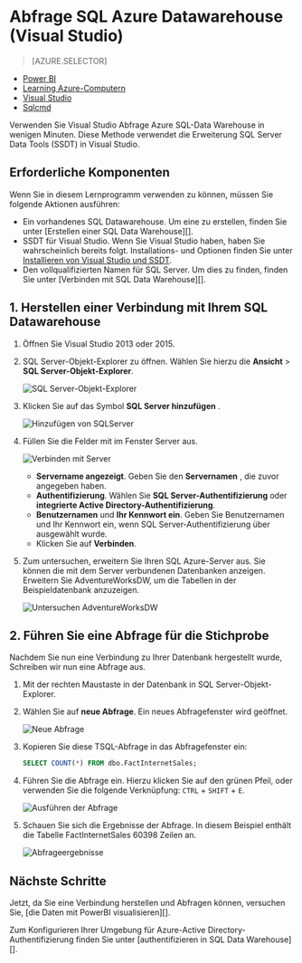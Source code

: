 <properties
   pageTitle="Abfrage SQL Azure Datawarehouse (Visual Studio) | Microsoft Azure"
   description="Abfrage SQL Datawarehouse mit Visual Studio."
   services="sql-data-warehouse"
   documentationCenter="NA"
   authors="sonyam"
   manager="barbkess"
   editor=""/>

<tags
   ms.service="sql-data-warehouse"
   ms.devlang="NA"
   ms.topic="get-started-article"
   ms.tgt_pltfrm="NA"
   ms.workload="data-services"
   ms.date="06/16/2016"
   ms.author="sonyama;barbkess"/>

# <a name="query-azure-sql-data-warehouse-visual-studio"></a>Abfrage SQL Azure Datawarehouse (Visual Studio)

> [AZURE.SELECTOR]
- [Power BI](sql-data-warehouse-get-started-visualize-with-power-bi.md)
- [Learning Azure-Computern](sql-data-warehouse-get-started-analyze-with-azure-machine-learning.md)
- [Visual Studio](sql-data-warehouse-query-visual-studio.md)
- [Sqlcmd](sql-data-warehouse-get-started-connect-sqlcmd.md) 

Verwenden Sie Visual Studio Abfrage Azure SQL-Data Warehouse in wenigen Minuten. Diese Methode verwendet die Erweiterung SQL Server Data Tools (SSDT) in Visual Studio. 

## <a name="prerequisites"></a>Erforderliche Komponenten

Wenn Sie in diesem Lernprogramm verwenden zu können, müssen Sie folgende Aktionen ausführen:

+ Ein vorhandenes SQL Datawarehouse. Um eine zu erstellen, finden Sie unter [Erstellen einer SQL Data Warehouse][].
+ SSDT für Visual Studio. Wenn Sie Visual Studio haben, haben Sie wahrscheinlich bereits folgt. Installations- und Optionen finden Sie unter [Installieren von Visual Studio und SSDT][].
+ Den vollqualifizierten Namen für SQL Server. Um dies zu finden, finden Sie unter [Verbinden mit SQL Data Warehouse][].

## <a name="1-connect-to-your-sql-data-warehouse"></a>1. Herstellen einer Verbindung mit Ihrem SQL Datawarehouse

1. Öffnen Sie Visual Studio 2013 oder 2015.
2. SQL Server-Objekt-Explorer zu öffnen. Wählen Sie hierzu die **Ansicht** > **SQL Server-Objekt-Explorer**.

    ![SQL Server-Objekt-Explorer][1]

3. Klicken Sie auf das Symbol **SQL Server hinzufügen** .

    ![Hinzufügen von SQLServer][2]

4. Füllen Sie die Felder mit im Fenster Server aus.

    ![Verbinden mit Server][3]

    - **Servername angezeigt**. Geben Sie den **Servernamen** , die zuvor angegeben haben.
    - **Authentifizierung**. Wählen Sie **SQL Server-Authentifizierung** oder **integrierte Active Directory-Authentifizierung**.
    - **Benutzernamen** und **Ihr Kennwort ein**. Geben Sie Benutzernamen und Ihr Kennwort ein, wenn SQL Server-Authentifizierung über ausgewählt wurde.
    - Klicken Sie auf **Verbinden**.

5. Zum untersuchen, erweitern Sie Ihren SQL Azure-Server aus. Sie können die mit dem Server verbundenen Datenbanken anzeigen. Erweitern Sie AdventureWorksDW, um die Tabellen in der Beispieldatenbank anzuzeigen.

    ![Untersuchen AdventureWorksDW][4]

## <a name="2-run-a-sample-query"></a>2. Führen Sie eine Abfrage für die Stichprobe

Nachdem Sie nun eine Verbindung zu Ihrer Datenbank hergestellt wurde, Schreiben wir nun eine Abfrage aus.

1. Mit der rechten Maustaste in der Datenbank in SQL Server-Objekt-Explorer.

2. Wählen Sie auf **neue Abfrage**. Ein neues Abfragefenster wird geöffnet.

    ![Neue Abfrage][5]

3. Kopieren Sie diese TSQL-Abfrage in das Abfragefenster ein:

    ```sql
    SELECT COUNT(*) FROM dbo.FactInternetSales;
    ```

4. Führen Sie die Abfrage ein. Hierzu klicken Sie auf den grünen Pfeil, oder verwenden Sie die folgende Verknüpfung: `CTRL` + `SHIFT` + `E`.

    ![Ausführen der Abfrage][6]

5. Schauen Sie sich die Ergebnisse der Abfrage. In diesem Beispiel enthält die Tabelle FactInternetSales 60398 Zeilen an.

    ![Abfrageergebnisse][7]

## <a name="next-steps"></a>Nächste Schritte

Jetzt, da Sie eine Verbindung herstellen und Abfragen können, versuchen Sie, [die Daten mit PowerBI visualisieren][].

Zum Konfigurieren Ihrer Umgebung für Azure-Active Directory-Authentifizierung finden Sie unter [authentifizieren in SQL Data Warehouse][].

<!--Arcticles-->
[Verbinden Sie mit SQL Datawarehouse]: sql-data-warehouse-connect-overview.md
[Erstellen einer SQL Datawarehouse]: sql-data-warehouse-get-started-provision.md
[Installieren von Visual Studio und SSDT]: sql-data-warehouse-install-visual-studio.md
[Authentifizieren Sie in SQL Datawarehouse]: sql-data-warehouse-authentication.md
[Visualisierung von Daten mit PowerBI]: sql-data-warehouse-get-started-visualize-with-power-bi.md  

<!--Other-->
[Azure portal]: https://portal.azure.com

<!--Image references-->

[1]: media/sql-data-warehouse-query-visual-studio/open-ssdt.png
[2]: media/sql-data-warehouse-query-visual-studio/add-server.png
[3]: media/sql-data-warehouse-query-visual-studio/connection-dialog.png
[4]: media/sql-data-warehouse-query-visual-studio/explore-sample.png
[5]: media/sql-data-warehouse-query-visual-studio/new-query2.png
[6]: media/sql-data-warehouse-query-visual-studio/run-query.png
[7]: media/sql-data-warehouse-query-visual-studio/query-results.png
